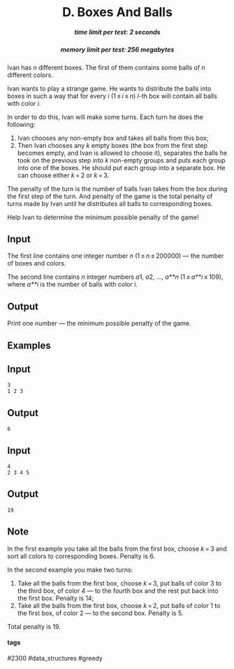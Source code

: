 <h1 style='text-align: center;'> D. Boxes And Balls</h1>

<h5 style='text-align: center;'>time limit per test: 2 seconds</h5>
<h5 style='text-align: center;'>memory limit per test: 256 megabytes</h5>

Ivan has *n* different boxes. The first of them contains some balls of *n* different colors.

Ivan wants to play a strange game. He wants to distribute the balls into boxes in such a way that for every *i* (1 ≤ *i* ≤ *n*) *i*-th box will contain all balls with color *i*.

In order to do this, Ivan will make some turns. Each turn he does the following:

1. Ivan chooses any non-empty box and takes all balls from this box;
2. Then Ivan chooses any *k* empty boxes (the box from the first step becomes empty, and Ivan is allowed to choose it), separates the balls he took on the previous step into *k* non-empty groups and puts each group into one of the boxes. He should put each group into a separate box. He can choose either *k* = 2 or *k* = 3.

The penalty of the turn is the number of balls Ivan takes from the box during the first step of the turn. And penalty of the game is the total penalty of turns made by Ivan until he distributes all balls to corresponding boxes.

Help Ivan to determine the minimum possible penalty of the game!

## Input

The first line contains one integer number *n* (1 ≤ *n* ≤ 200000) — the number of boxes and colors.

The second line contains *n* integer numbers *a*1, *a*2, ..., *a**n* (1 ≤ *a**i* ≤ 109), where *a**i* is the number of balls with color *i*.

## Output

Print one number — the minimum possible penalty of the game.

## Examples

## Input


```
3  
1 2 3  

```
## Output


```
6  

```
## Input


```
4  
2 3 4 5  

```
## Output


```
19  

```
## Note

In the first example you take all the balls from the first box, choose *k* = 3 and sort all colors to corresponding boxes. Penalty is 6.

In the second example you make two turns: 

1. Take all the balls from the first box, choose *k* = 3, put balls of color 3 to the third box, of color 4 — to the fourth box and the rest put back into the first box. Penalty is 14;
2. Take all the balls from the first box, choose *k* = 2, put balls of color 1 to the first box, of color 2 — to the second box. Penalty is 5.

Total penalty is 19.



#### tags 

#2300 #data_structures #greedy 
